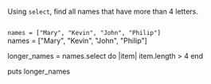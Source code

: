 Using `select`, find all names
that have more than 4 letters.

<Editor lang="ruby" type="exercise">
<code>
names = ["Mary", "Kevin", "John", "Philip"]
</code>

<solution>
names = ["Mary", "Kevin", "John", "Philip"]

longer_names = names.select do |item|
  item.length > 4
end

puts longer_names
</solution>
</Editor>